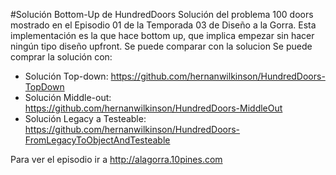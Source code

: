 #Solución Bottom-Up de HundredDoors
Solución del problema 100 doors mostrado en el Episodio 01 de la Temporada 03
de Diseño a la Gorra.
Esta implementación es la que hace bottom up, que implica empezar sin hacer ningún
tipo diseño upfront.
Se puede comparar con la solucion 
Se puede comprar la solución con:
- Solución Top-down: https://github.com/hernanwilkinson/HundredDoors-TopDown
- Solución Middle-out: https://github.com/hernanwilkinson/HundredDoors-MiddleOut
- Solución Legacy a Testeable: https://github.com/hernanwilkinson/HundredDoors-FromLegacyToObjectAndTesteable

Para ver el episodio ir a http://alagorra.10pines.com